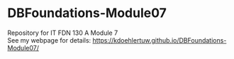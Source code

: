 # DBFoundations-Module07
Repository for IT FDN 130 A Module 7  
See my webpage for details: https://kdoehlertuw.github.io/DBFoundations-Module07/
